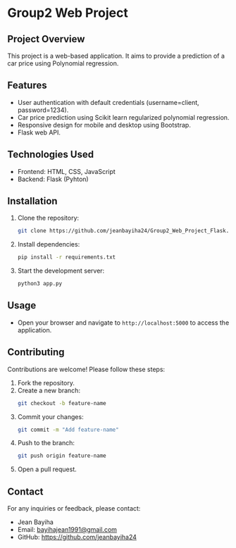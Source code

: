 # Group2 Web Project

## Project Overview
This project is a web-based application. It aims to provide a prediction of a car price using Polynomial regression.

## Features
- User authentication with default credentials (username=client, password=1234).
- Car price prediction using Scikit learn regularized polynomial regression.
- Responsive design for mobile and desktop using Bootstrap.
- Flask web API.

## Technologies Used
- Frontend: HTML, CSS, JavaScript
- Backend: Flask (Pyhton)

## Installation
1. Clone the repository:
    ```bash
    git clone https://github.com/jeanbayiha24/Group2_Web_Project_Flask.git
    ```
2. Install dependencies:
    ```bash
    pip install -r requirements.txt
    ```
3. Start the development server:
    ```bash
    python3 app.py
    ```

## Usage
- Open your browser and navigate to `http://localhost:5000` to access the application.

## Contributing
Contributions are welcome! Please follow these steps:
1. Fork the repository.
2. Create a new branch:
    ```bash
    git checkout -b feature-name
    ```
3. Commit your changes:
    ```bash
    git commit -m "Add feature-name"
    ```
4. Push to the branch:
    ```bash
    git push origin feature-name
    ```
5. Open a pull request.


## Contact
For any inquiries or feedback, please contact:
- Jean Bayiha
- Email: bayihajean1991@gmail.com
- GitHub: https://github.com/jeanbayiha24

